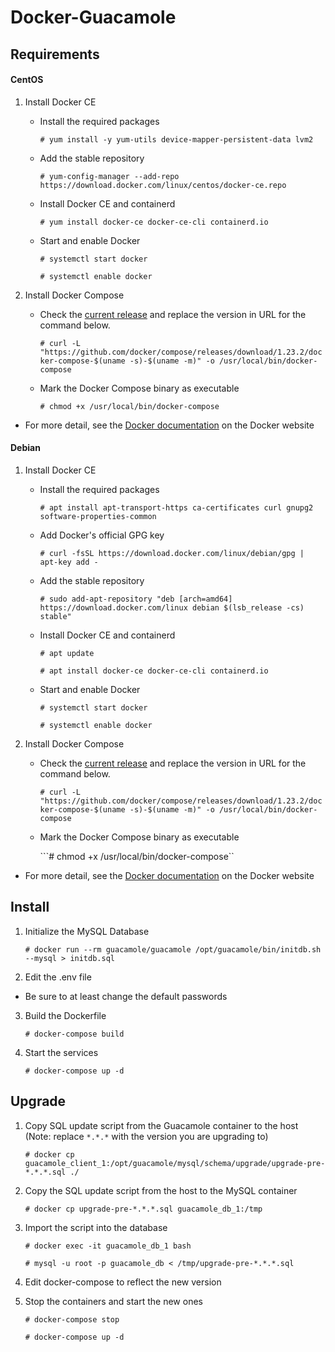 # Docker-Guacamole

## Requirements

#### CentOS

1. Install Docker CE

	- Install the required packages

		```# yum install -y yum-utils device-mapper-persistent-data lvm2```

	- Add the stable repository

		```# yum-config-manager --add-repo https://download.docker.com/linux/centos/docker-ce.repo```

	- Install Docker CE and containerd

		```# yum install docker-ce docker-ce-cli containerd.io```

	- Start and enable Docker
	
		```# systemctl start docker```
		
		```# systemctl enable docker```

2. Install Docker Compose

	- Check the [current release](https://github.com/docker/compose/releases) and replace the version in URL for the command below.

		```# curl -L "https://github.com/docker/compose/releases/download/1.23.2/docker-compose-$(uname -s)-$(uname -m)" -o /usr/local/bin/docker-compose```

	- Mark the Docker Compose binary as executable

		```# chmod +x /usr/local/bin/docker-compose```

- For more detail, see the [Docker documentation](https://docs.docker.com/install/linux/docker-ce/centos/) on the Docker website

#### Debian

1. Install Docker CE

	- Install the required packages

		```# apt install apt-transport-https ca-certificates curl gnupg2 software-properties-common```

	- Add Docker's official GPG key

		```# curl -fsSL https://download.docker.com/linux/debian/gpg | apt-key add -```

	- Add the stable repository

		```# sudo add-apt-repository "deb [arch=amd64] https://download.docker.com/linux debian $(lsb_release -cs) stable"```

	- Install Docker CE and containerd

		```# apt update```

		```# apt install docker-ce docker-ce-cli containerd.io```

	- Start and enable Docker
	
		```# systemctl start docker```
		
		```# systemctl enable docker```

2. Install Docker Compose

	- Check the [current release](https://github.com/docker/compose/releases) and replace the version in URL for the command below.

		```# curl -L "https://github.com/docker/compose/releases/download/1.23.2/docker-compose-$(uname -s)-$(uname -m)" -o /usr/local/bin/docker-compose```

	- Mark the Docker Compose binary as executable

		```# chmod +x /usr/local/bin/docker-compose``

- For more detail, see the [Docker documentation](https://docs.docker.com/install/linux/docker-ce/debian/) on the Docker website

## Install

1.  Initialize the MySQL Database

	```# docker run --rm guacamole/guacamole /opt/guacamole/bin/initdb.sh --mysql > initdb.sql```

2. Edit the .env file
  * Be sure to at least change the default passwords

3. Build the Dockerfile

	```# docker-compose build```

4. Start the services

	```# docker-compose up -d```


## Upgrade

1. Copy SQL update script from the Guacamole container to the host (Note: replace `*.*.*` with the version you are upgrading to)

	```# docker cp guacamole_client_1:/opt/guacamole/mysql/schema/upgrade/upgrade-pre-*.*.*.sql ./```

2. Copy the SQL update script from the host to the MySQL container

	```# docker cp upgrade-pre-*.*.*.sql guacamole_db_1:/tmp```

3. Import the script into the database

	```# docker exec -it guacamole_db_1 bash```

	```# mysql -u root -p guacamole_db < /tmp/upgrade-pre-*.*.*.sql```

4. Edit docker-compose to reflect the new version

5. Stop the containers and start the new ones

	```# docker-compose stop```

	```# docker-compose up -d```

